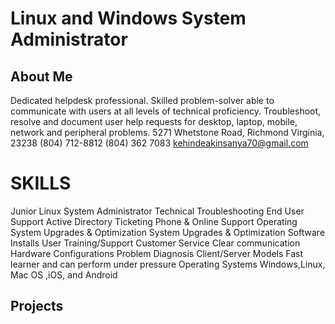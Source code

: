 # Linux and Windows System Administrator
## About Me

Dedicated helpdesk professional. Skilled problem-solver able to communicate with users at all levels of technical proficiency. Troubleshoot, resolve and document user help requests for desktop, laptop, mobile, network and peripheral problems.
5271 Whetstone Road, Richmond Virginia, 23238
(804) 712-8812  (804) 362 7083 kehindeakinsanya70@gmail.com

# SKILLS
Junior Linux System Administrator 
Technical Troubleshooting End User Support
Active Directory
Ticketing
Phone & Online Support
Operating System Upgrades & Optimization
System Upgrades & Optimization
Software Installs
User Training/Support
Customer Service
Clear communication
Hardware Configurations
Problem Diagnosis
Client/Server Models
Fast learner and can perform under pressure
Operating Systems
Windows,Linux, Mac OS ,iOS, and Android

## Projects

